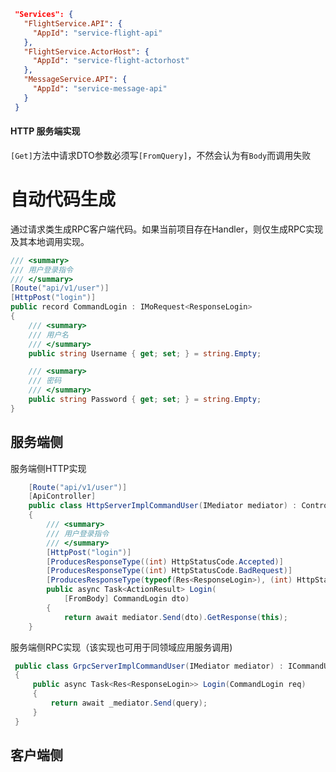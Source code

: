 
```json
 "Services": {
   "FlightService.API": {
     "AppId": "service-flight-api"
   },
   "FlightService.ActorHost": {
     "AppId": "service-flight-actorhost"
   },
   "MessageService.API": {
     "AppId": "service-message-api"
   }
 }
```


#### HTTP 服务端实现

`[Get]`方法中请求DTO参数必须写`[FromQuery]`，不然会认为有`Body`而调用失败


# 自动代码生成

通过请求类生成RPC客户端代码。如果当前项目存在Handler，则仅生成RPC实现及其本地调用实现。

```cs
/// <summary>
/// 用户登录指令
/// </summary>
[Route("api/v1/user")]
[HttpPost("login")]
public record CommandLogin : IMoRequest<ResponseLogin>
{
    /// <summary>
    /// 用户名
    /// </summary>
    public string Username { get; set; } = string.Empty;

    /// <summary>
    /// 密码
    /// </summary>
    public string Password { get; set; } = string.Empty;
}
```

## 服务端侧

服务端侧HTTP实现

```cs
	[Route("api/v1/user")]
    [ApiController]
    public class HttpServerImplCommandUser(IMediator mediator) : ControllerBase
    {
     	/// <summary>
        /// 用户登录指令
        /// </summary>
        [HttpPost("login")]
        [ProducesResponseType((int) HttpStatusCode.Accepted)]
        [ProducesResponseType((int) HttpStatusCode.BadRequest)]
        [ProducesResponseType(typeof(Res<ResponseLogin>), (int) HttpStatusCode.OK)]
        public async Task<ActionResult> Login(
            [FromBody] CommandLogin dto)
        {
            return await mediator.Send(dto).GetResponse(this);
    }
```

服务端侧RPC实现（该实现也可用于同领域应用服务调用)

```cs
 public class GrpcServerImplCommandUser(IMediator mediator) : ICommandUser
 {
     public async Task<Res<ResponseLogin>> Login(CommandLogin req)
     {
         return await _mediator.Send(query);
     }
 }
```

## 客户端侧

```cs
```

